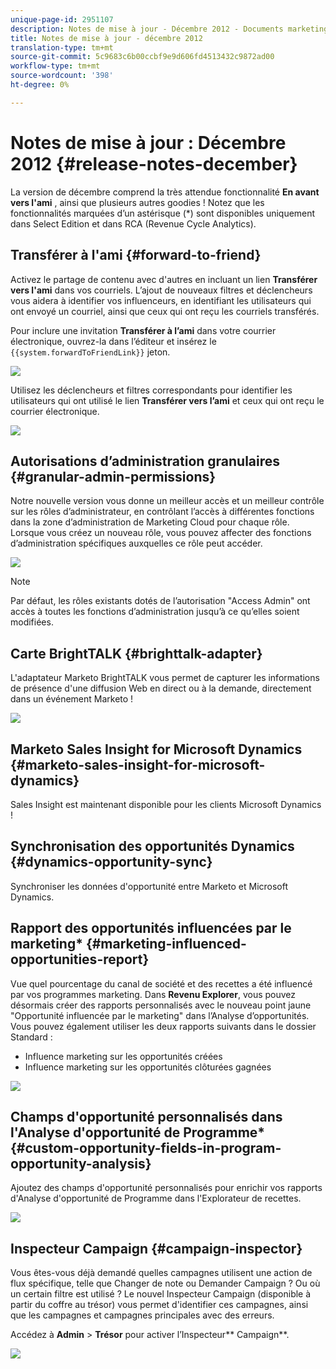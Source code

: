 ```yaml
---
unique-page-id: 2951107
description: Notes de mise à jour - Décembre 2012 - Documents marketing - Documentation du produit
title: Notes de mise à jour - décembre 2012
translation-type: tm+mt
source-git-commit: 5c9683c6b00ccbf9e9d606fd4513432c9872ad00
workflow-type: tm+mt
source-wordcount: '398'
ht-degree: 0%

---
```



# Notes de mise à jour : Décembre 2012 {#release-notes-december}

La version de décembre comprend la très attendue fonctionnalité **En avant vers l&#39;ami** , ainsi que plusieurs autres goodies ! Notez que les fonctionnalités marquées d’un astérisque (*) sont disponibles uniquement dans Select Edition et dans RCA (Revenue Cycle Analytics).

## Transférer à l&#39;ami {#forward-to-friend}

Activez le partage de contenu avec d&#39;autres en incluant un lien **Transférer vers l&#39;ami** dans vos courriels. L’ajout de nouveaux filtres et déclencheurs vous aidera à identifier vos influenceurs, en identifiant les utilisateurs qui ont envoyé un courriel, ainsi que ceux qui ont reçu les courriels transférés.

Pour inclure une invitation **Transférer à l’ami** dans votre courrier électronique, ouvrez-la dans l’éditeur et insérez le `{{system.forwardToFriendLink}}` jeton.

![](assets/image2014-9-23-10-3a50-3a45.png)

Utilisez les déclencheurs et filtres correspondants pour identifier les utilisateurs qui ont utilisé le lien **Transférer vers l’ami** et ceux qui ont reçu le courrier électronique.

![](assets/image2014-9-23-10-3a50-3a56.png)

## Autorisations d’administration granulaires {#granular-admin-permissions}

Notre nouvelle version vous donne un meilleur accès et un meilleur contrôle sur les rôles d’administrateur, en contrôlant l’accès à différentes fonctions dans la zone d’administration de Marketing Cloud pour chaque rôle. Lorsque vous créez un nouveau rôle, vous pouvez affecter des fonctions d’administration spécifiques auxquelles ce rôle peut accéder.

![](assets/image2014-9-23-10-3a51-3a18.png)

>[!NOTE]
>
>Par défaut, les rôles existants dotés de l’autorisation &quot;Access Admin&quot; ont accès à toutes les fonctions d’administration jusqu’à ce qu’elles soient modifiées.

## Carte BrightTALK {#brighttalk-adapter}

L&#39;adaptateur Marketo BrightTALK vous permet de capturer les informations de présence d&#39;une diffusion Web en direct ou à la demande, directement dans un événement Marketo !

![](assets/image2014-9-23-10-3a51-3a31.png)

## Marketo Sales Insight for Microsoft Dynamics {#marketo-sales-insight-for-microsoft-dynamics}

Sales Insight est maintenant disponible pour les clients Microsoft Dynamics !

## Synchronisation des opportunités Dynamics {#dynamics-opportunity-sync}

Synchroniser les données d&#39;opportunité entre Marketo et Microsoft Dynamics.

## Rapport des opportunités influencées par le marketing* {#marketing-influenced-opportunities-report}

Vue quel pourcentage du canal de société et des recettes a été influencé par vos programmes marketing. Dans **Revenu Explorer**, vous pouvez désormais créer des rapports personnalisés avec le nouveau point jaune &quot;Opportunité influencée par le marketing&quot; dans l’Analyse d’opportunités. Vous pouvez également utiliser les deux rapports suivants dans le dossier Standard :

* Influence marketing sur les opportunités créées
* Influence marketing sur les opportunités clôturées gagnées

![](assets/image2014-9-23-10-3a52-3a11.png)

## Champs d&#39;opportunité personnalisés dans l&#39;Analyse d&#39;opportunité de Programme* {#custom-opportunity-fields-in-program-opportunity-analysis}

Ajoutez des champs d&#39;opportunité personnalisés pour enrichir vos rapports d&#39;Analyse d&#39;opportunité de Programme dans l&#39;Explorateur de recettes.

![](assets/image2014-9-23-10-3a52-3a23.png)

## Inspecteur Campaign {#campaign-inspector}

Vous êtes-vous déjà demandé quelles campagnes utilisent une action de flux spécifique, telle que Changer de note ou Demander Campaign ? Ou où un certain filtre est utilisé ? Le nouvel Inspecteur Campaign (disponible à partir du coffre au trésor) vous permet d&#39;identifier ces campagnes, ainsi que les campagnes et campagnes principales avec des erreurs.

Accédez à **Admin** > **Trésor** pour activer l’Inspecteur** Campaign**.

![](assets/image2014-9-23-10-3a52-3a39.png)

